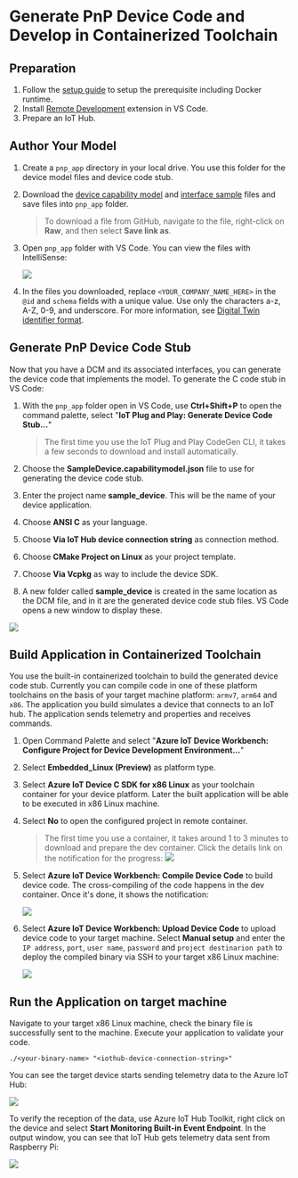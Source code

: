 # Generate PnP Device Code and Develop in Containerized Toolchain

## Preparation

1. Follow the [setup guide](./embedded-linux-setup.md) to setup the prerequisite including Docker runtime.
2. Install [Remote Development](https://marketplace.visualstudio.com/items?itemName=ms-vscode-remote.vscode-remote-extensionpack) extension in VS Code.
3. Prepare an IoT Hub.

## Author Your Model

1. Create a `pnp_app` directory in your local drive. You use this folder for the device model files and device code stub.

2. Download the [device capability model](https://github.com/Azure/IoTPlugandPlay/blob/master/samples/SampleDevice.capabilitymodel.json) and [interface sample](https://github.com/Azure/IoTPlugandPlay/blob/master/samples/EnvironmentalSensor.interface.json) files and save files into `pnp_app` folder.

    > To download a file from GitHub, navigate to the file, right-click on **Raw**, and then select **Save link as**.

3. Open `pnp_app` folder with VS Code. You can view the files with IntelliSense:

    ![](../images/author-pnp-dcm.png)

4. In the files you downloaded, replace `<YOUR_COMPANY_NAME_HERE>` in the `@id` and `schema` fields with a unique value. Use only the characters a-z, A-Z, 0-9, and underscore. For more information, see [Digital Twin identifier format](https://github.com/Azure/IoTPlugandPlay/tree/master/DTDL#digital-twin-identifier-format).

## Generate PnP Device Code Stub

Now that you have a DCM and its associated interfaces, you can generate the device code that implements the model. To generate the C code stub in VS Code:

1. With the `pnp_app` folder open in VS Code, use **Ctrl+Shift+P** to open the command palette, select "**IoT Plug and Play: Generate Device Code Stub...**"

    > The first time you use the IoT Plug and Play CodeGen CLI, it takes a few seconds to download and install automatically.

2. Choose the **SampleDevice.capabilitymodel.json** file to use for generating the device code stub.

3. Enter the project name **sample_device**. This will be the name of your device application.

4. Choose **ANSI C** as your language.

5. Choose **Via IoT Hub device connection string** as connection method.

6. Choose **CMake Project on Linux** as your project template.

7. Choose **Via Vcpkg** as way to include the device SDK.

8. A new folder called **sample_device** is created in the same location as the DCM file, and in it are the generated device code stub files. VS Code opens a new window to display these.

![](../images/device-code.png)

## Build Application in Containerized Toolchain

You use the built-in containerized toolchain to build the generated device code stub. Currently you can compile code in one of these platform toolchains on the basis of your target machine platform: `armv7`, `arm64` and `x86`. The application you build simulates a device that connects to an IoT hub. The application sends telemetry and properties and receives commands.

1. Open Command Palette and select "**Azure IoT Device Workbench: Configure Project for Device Development Environment...**"

2. Select **Embedded_Linux (Preview)** as platform type.

3. Select **Azure IoT Device C SDK for x86 Linux** as your toolchain container for your device platform. Later the built application will be able to be executed in x86 Linux machine.

4. Select **No** to open the configured project in remote container.

    > The first time you use a container, it takes around 1 to 3 minutes to download and prepare the dev container. Click the details link on the notification for the progress:
    ![](../images/prepare-dev-container.png)

5. Select **Azure IoT Device Workbench: Compile Device Code** to build device code. The cross-compiling of the code happens in the dev container. Once it's done, it shows the notification:

    ![](../images/pnp-with-container-compile-success.png)

6. Select **Azure IoT Device Workbench: Upload Device Code** to upload device code to your target machine. Select **Manual setup** and enter the `IP address`, `port`, `user name`, `password` and `project destinarion path` to deploy the compiled binary via SSH to your target x86 Linux machine:

    ![](../images/upload-options.png)

## Run the Application on target machine

Navigate to your target x86 Linux machine, check the binary file is successfully sent to the machine. Execute your application to validate your code.

```
./<your-binary-name> "<iothub-device-connection-string>"
```

You can see the target device starts sending telemetry data to the Azure IoT Hub:

  ![](../images/pnp-with-container-result.jpg)

To verify the reception of the data, use Azure IoT Hub Toolkit, right click on the device and select **Start Monitoring Built-in Event Endpoint**. In the output window, you can see that IoT Hub gets telemetry data sent from Raspberry Pi:

  ![](../images/pnp-with-container-iothub-d2c.png)
